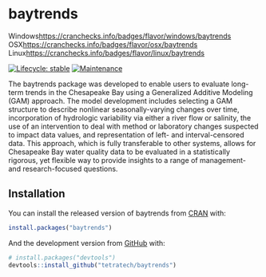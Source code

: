 
<!-- README.md is generated from README.Rmd. Please edit that file -->

# baytrends

<!-- badges: start -->

<!--
CRAN check ALL
[![cran checks](https://cranchecks.info/badges/summary/baytrends)](https://cranchecks.info/badges/summary/baytrends) All flavors-->

Windows<https://cranchecks.info/badges/flavor/windows/baytrends>
OSX<https://cranchecks.info/badges/flavor/osx/baytrends>
Linux<https://cranchecks.info/badges/flavor/linux/baytrends>

[![Lifecycle:
stable](https://img.shields.io/badge/lifecycle-stable-brightgreen.svg)](https://www.tidyverse.org/lifecycle/#stable)
[![Maintenance](https://img.shields.io/badge/Maintained%3F-yes-green.svg)](https://GitHub.com/tetratech/baytrends/graphs/commit-activity)
<!-- badges: end --> <!-- CRAN version and downloads have errors -->

The baytrends package was developed to enable users to evaluate
long-term trends in the Chesapeake Bay using a Generalized Additive
Modeling (GAM) approach. The model development includes selecting a GAM
structure to describe nonlinear seasonally-varying changes over time,
incorporation of hydrologic variability via either a river flow or
salinity, the use of an intervention to deal with method or laboratory
changes suspected to impact data values, and representation of left- and
interval-censored data. This approach, which is fully transferable to
other systems, allows for Chesapeake Bay water quality data to be
evaluated in a statistically rigorous, yet flexible way to provide
insights to a range of management- and research-focused questions.

## Installation

You can install the released version of baytrends from
[CRAN](https://CRAN.R-project.org) with:

``` r
install.packages("baytrends")
```

And the development version from [GitHub](https://github.com/) with:

``` r
# install.packages("devtools")
devtools::install_github("tetratech/baytrends")
```

